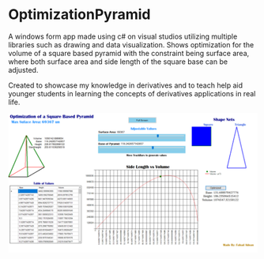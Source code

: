 # OptimizationPyramid
A windows form app made using c# on visual studios utilizing multiple libraries such as drawing and data visualization. 
Shows optimization for the volume of a square based pyramid with the constraint being surface area, where both surface area and side length of the square base can be adjusted. 

Created to showcase my knowledge in derivatives and to teach help aid younger students in learning the concepts of derivatives applications in real life.




![alt text](https://github.com/FahadAdnan/OptimizationPyramid/blob/master/OptimizationMathCode/OptimizationAppImage.png)
